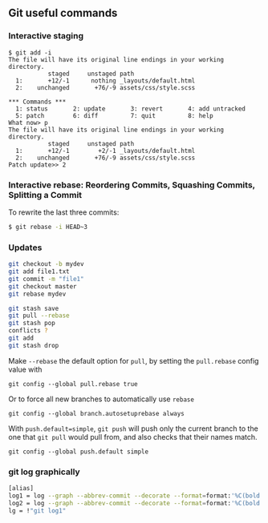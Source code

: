 ## Git useful commands

### Interactive staging
```
$ git add -i
The file will have its original line endings in your working directory.
           staged     unstaged path
  1:       +12/-1      nothing _layouts/default.html
  2:    unchanged       +76/-9 assets/css/style.scss

*** Commands ***
  1: status       2: update       3: revert       4: add untracked
  5: patch        6: diff         7: quit         8: help
What now> p
The file will have its original line endings in your working directory.
           staged     unstaged path
  1:       +12/-1        +2/-1 _layouts/default.html
  2:    unchanged       +76/-9 assets/css/style.scss
Patch update>> 2
```

### Interactive rebase: Reordering Commits, Squashing Commits, Splitting a Commit

To rewrite the last three commits:
``` bash
$ git rebase -i HEAD~3
```

### Updates
``` bash
git checkout -b mydev
git add file1.txt
git commit -m "file1"
git checkout master
git rebase mydev
```
``` bash
git stash save
git pull --rebase
git stash pop
conflicts ?
git add
git stash drop
```

Make `--rebase` the default option for `pull`, by setting the `pull.rebase` config value with
```
git config --global pull.rebase true
```

Or to force all new branches to automatically use `rebase`
```
git config --global branch.autosetuprebase always
```

With `push.default=simple`, `git push` will push only the current branch to the one that `git pull` would pull from, and also checks that their names match.
```
git config --global push.default simple
```

### git log graphically
``` bash
[alias]
log1 = log --graph --abbrev-commit --decorate --format=format:'%C(bold blue)%h%C(reset) - %C(bold green)(%ar)%C(reset) %C(white)%s%C(reset) %C(dim white)- %an%C(reset)%C(bold yellow)%d%C(reset)' --all
log2 = log --graph --abbrev-commit --decorate --format=format:'%C(bold blue)%h%C(reset) - %C(bold cyan)%aD%C(reset) %C(bold green)(%ar)%C(reset)%C(bold yellow)%d%C(reset)%n''          %C(white)%s%C(reset) %C(dim white)- %an%C(reset)' --all
lg = !"git log1"
```
